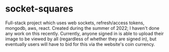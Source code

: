 # socket-squares
Full-stack project which uses web sockets, refresh/access tokens, mongodb, aws, react.
Created during the summer of 2022; I haven't done any work on this recently.
Currently, anyone signed in is able to upload their image to be viewed by all (regardless of whether they are signed in), but eventually users will have to bid for this via the website's coin currency.
